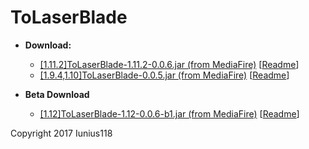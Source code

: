 # ToLaserBlade

- **Download:**
  - [[1.11.2]ToLaserBlade-1.11.2-0.0.6.jar (from MediaFire)](http://www.mediafire.com/file/tkr0dtqmoht9d22) [[Readme](https://github.com/Iunius118/ToLaserBlade/blob/1.11.2_0.0.6/src/main/resources/README_ToLaserBlade.txt)]
  - [[1.9.4,1.10]ToLaserBlade-0.0.5.jar (from MediaFire)](http://www.mediafire.com/download/nchz850xncu2awt) [[Readme](https://github.com/Iunius118/ToLaserBlade/blob/0.0.5/src/main/resources/README_ToLaserBlade.txt)]

- **Beta Download**
  - [[1.12]ToLaserBlade-1.12-0.0.6-b1.jar (from MediaFire)](http://www.mediafire.com/file/nmvl4is5buocqm3) [[Readme](https://github.com/Iunius118/ToLaserBlade/blob/1.12_beta/src/main/resources/README_ToLaserBlade.txt)]

Copyright 2017 Iunius118
